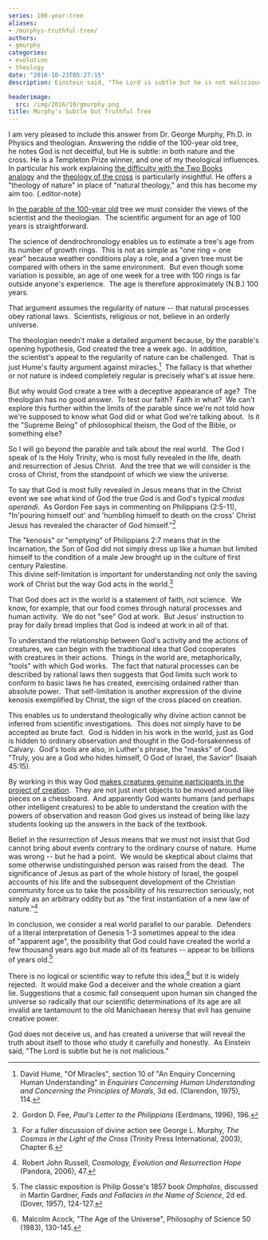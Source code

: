 ```yaml
---
series: 100-year-tree
aliases:
- /murphys-truthful-tree/
authors:
- gmurphy
categories:
- evolution
- theology
date: "2016-10-23T05:27:15"
description: Einstein said, "The Lord is subtle but he is not malicious." God created a universe that will reveal the truth about itself to those who study it carefully and honestly.  

headerimage:
  src: /img/2016/10/gmurphy.png
title: Murphy's Subtle but Truthful Tree
---
```


I am very pleased to include this answer from Dr. George Murphy, Ph.D. in Physics and theologian. Answering the riddle of the 100-year old tree, he notes God is not deceitful, but He is subtle: in both nature and the cross. He is a Templeton Prize winner, and one of my theological influences. In particular his work explaining [the difficulty with the Two Books analogy](http://www.asa3.org/ASA/PSCF/2006/PSCF3-06Murphy.pdf) and the [theology of the cross](http://biologos.org/blogs/archive/surveying-george-murphy%E2%80%99s-theology-of-the-cross) is particularly insightful. He offers a "theology of nature" in place of "natural theology," and this has become my aim too.
{.editor-note}

In [the parable of the 100-year old](https://peacefulscience.org/100-year-old-tree/) tree we must consider the views of the scientist and the theologian.  The scientific argument for an age of 100 years is straightforward.

The science of dendrochronology enables us to estimate a tree's age from its number of growth rings.  This is not as simple as "one ring = one year" because weather conditions play a role, and a given tree must be compared with others in the same environment.  But even though some variation is possible, an age of one week for a tree with 100 rings is far outside anyone's experience.  The age is therefore approximately (N.B.) 100 years.

That argument assumes the regularity of nature -- that natural processes obey rational laws.  Scientists, religious or not, believe in an orderly universe.

The theologian needn't make a detailed argument because, by the parable's opening hypothesis, God created the tree a week ago.  In addition, the scientist's appeal to the regularity of nature can be challenged.  That is just Hume's faulty argument against miracles.[^1]  The fallacy is that whether or not nature is indeed completely regular is precisely what's at issue here.

But why would God create a tree with a deceptive appearance of age?  The theologian has no good answer.  To test our faith?  Faith in what?  We can't explore this further within the limits of the parable since we're not told how we're supposed to know what God did or what God we're talking about.  Is it the "Supreme Being" of philosophical theism, the God of the Bible, or something else?

So I will go beyond the parable and talk about the real world.  The God I speak of is the Holy Trinity, who is most fully revealed in the life, death and resurrection of Jesus Christ.  And the tree that we will consider is the cross of Christ, from the standpoint of which we view the universe.

To say that God is most fully revealed in Jesus means that in the Christ event we see what kind of God the true God is and God's typical *modus operandi*.  As Gordon Fee says in commenting on Philippians (2:5-11), "In'pouring himself out' and 'humbling himself to death on the cross' Christ Jesus has revealed the character of God himself."[^2]

The "kenosis" or "emptying" of Philippians 2:7 means that in the Incarnation, the Son of God did not simply dress up like a human but limited himself to the condition of a male Jew brought up in the culture of first century Palestine.\
This divine self-limitation is important for understanding not only the saving work of Christ but the way God acts in the world.[^3]

That God does act in the world is a statement of faith, not science.  We know, for example, that our food comes through natural processes and human activity.  We do not "see" God at work.  But Jesus' instruction to pray for daily bread implies that God is indeed at work in all of that.

To understand the relationship between God's activity and the actions of creatures, we can begin with the traditional idea that God cooperates with creatures in their actions.  Things in the world are, metaphorically, "tools" with which God works.  The fact that natural processes can be described by rational laws then suggests that God limits such work to conform to basic laws he has created, exercising ordained rather than absolute power.  That self-limitation is another expression of the divine kenosis exemplified by Christ, the sign of the cross placed on creation.

This enables us to understand theologically why divine action cannot be inferred from scientific investigations.  This does not simply have to be accepted as brute fact.  God is hidden in his work in the world, just as God is hidden to ordinary observation and thought in the God-forsakenness of Calvary.  God's tools are also, in Luther's phrase, the "masks" of God.  "Truly, you are a God who hides himself, O God of Israel, the Savior" (Isaiah 45:15).

By working in this way God [makes creatures genuine participants in the project of creation](http://biologos.org/blogs/jim-stump-faith-and-science-seeking-understanding/toward-a-theology-of-astronaut-beavers).  They are not just inert objects to be moved around like pieces on a chessboard.  And apparently God wants humans (and perhaps other intelligent creatures) to be able to understand the creation with the powers of observation and reason God gives us instead of being like lazy students looking up the answers in the back of the textbook.

Belief in the resurrection of Jesus means that we must not insist that God cannot bring about events contrary to the ordinary course of nature.  Hume was wrong -- but he had a point.  We would be skeptical about claims that some otherwise undistinguished person was raised from the dead.  The significance of Jesus as part of the whole history of Israel, the gospel accounts of his life and the subsequent development of the Christian community force us to take the possibility of his resurrection seriously, not simply as an arbitrary oddity but as "the first instantiation of a new law of nature."[^4]

In conclusion, we consider a real world parallel to our parable.  Defenders of a literal interpretation of Genesis 1-3 sometimes appeal to the idea of "apparent age", the possibility that God could have created the world a few thousand years ago but made all of its features -- appear to be billions of years old.[^5]

There is no logical or scientific way to refute this idea,[^6] but it is widely rejected.  It would make God a deceiver and the whole creation a giant lie. Suggestions that a cosmic fall consequent upon human sin changed the universe so radically that our scientific determinations of its age are all invalid are tantamount to the old Manichaean heresy that evil has genuine creative power.

God does not deceive us, and has created a universe that will reveal the truth about itself to those who study it carefully and honestly.  As Einstein said, "The Lord is subtle but he is not malicious."

[^1]: David Hume, "Of Miracles", section 10 of "An Enquiry Concerning Human Understanding" in *Enquiries Concerning Human Understanding and Concerning the Principles of Morals*, 3d ed. (Clarendon, 1975), 114.

[^2]:  Gordon D. Fee, *Paul's Letter to the Philippians* (Eerdmans, 1996), 196.

[^3]:  For a fuller discussion of divine action see George L. Murphy, *The Cosmos in the Light of the Cross* (Trinity Press International, 2003), Chapter 6.

[^4]:  Robert John Russell, *Cosmology, Evolution and Resurrection Hope* (Pandora, 2006), 47.

[^5]: The classic exposition is Philip Gosse's 1857 book *Omphalos*, discussed in Martin Gardner, *Fads and Fallacies in the Name of Science*, 2d ed. (Dover, 1957), 124-127.

[^6]:  Malcolm Acock, "The Age of the Universe", Philosophy of Science 50 (1983), 130-145.
